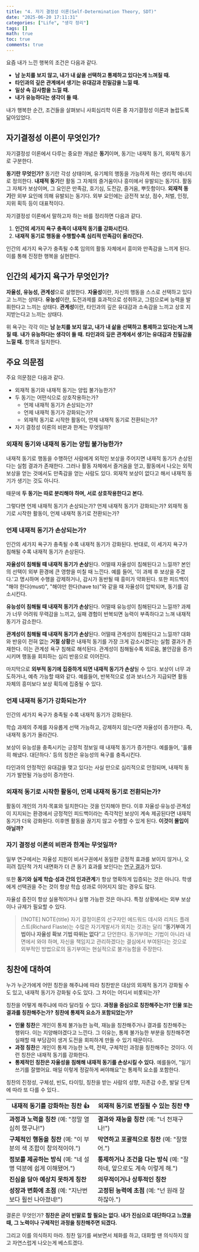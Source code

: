 ```yaml
---
title: "4. 자기 결정성 이론(Self-Determination Theory, SDT)"
date: "2025-06-20 17:11:31"
categories: ["Life", "생각 정리"]
tags: []
math: true
toc: true
comments: true
---
```


요즘 내가 느낀 행복의 조건은 다음과 같다.
- **남 눈치를 보지 않고, 내가 내 삶을 선택하고 통제하고 있다는게 느껴질 때.**
- **타인과의 깊은 관계에서 생기는 유대감과 친밀감을 느낄 때.**
- **일상 속 감사함을 느낄 때.**
- **내가 유능하다는 생각이 들 때.**

내가 행복한 순간, 조건들을 살펴보니 사회심리학 이론 중 자기결정성 이론과 놀랍도록 닮아있었다. 

## 자기결정성 이론이 무엇인가?
자기결정성 이론에서 다루는 중요한 개념은 **동기**이며, 동기는 내재적 동기, 외재적 동기로 구분한다.

**동기란 무엇인가?** 동기란 각성 상태이며, 유기체의 행동을 가능하게 하는 생리적 에너지로 정의한다. **내재적 동기**란 활동 그 자체의 즐거움이나 흥미에서 유발되는 동기다. 활동 그 자체가 보상이며, 그 요인은 만족감, 호기심, 도전감, 즐거움, 뿌듯함이다. **외재적 동기**란 외부 요인에 의해 유발되는 동기다. 외부 요인에는 금전적 보상, 점수, 처벌, 인정, 지위 획득 등이 대표적이다.

자기결정성 이론에서 말하고자 하는 바를 정리하면 다음과 같다.
1. **인간의 세가지 욕구 충족이 내재적 동기를 강화시킨다.**
2. **내재적 동기로 행동을 수행할수록 심리적 만족감이 올라간다.**

인간의 세가지 욕구가 충족될 수록 임의의 활동 자체에서 흥미와 만족감을 느끼게 된다. 이를 통해 진정한 행복을 실현한다.

## 인간의 세가지 욕구가 무엇인가?
**자율성, 유능성, 관계성**으로 설명한다. **자율성**이란, 자신의 행동을 스스로 선택하고 있다고 느끼는 상태다. **유능성**이란, 도전과제를 효과적으로 성취하고, 그럼으로써 능력을 발휘한다고 느끼는 상태다.  **관계성**이란, 타인과의 깊은 유대감과 소속감을 느끼고 상호 지지받는다고 느끼는 상태다.

위 욕구는 각각 이는 **남 눈치를 보지 않고, 내가 내 삶을 선택하고 통제하고 있다는게 느껴질 때.** **내가 유능하다는 생각이 들 때.** **타인과의 깊은 관계에서 생기는 유대감과 친밀감을 느낄 때.** 항목과 일치한다.

## 주요 의문점
주요 의문점은 다음과 같다.
- 외재적 동기와 내재적 동기는 양립 불가능한가?
- 두 동기는 어떤식으로 상호작용하는가?
	- 언제 내재적 동기가 손상되는가?
	- 언제 내재적 동기가 강화되는가?
	- 외재적 동기로 시작한 활동이, 언제 내재적 동기로 전환되는가?
- 자기 결정성 이론의 비판과 한계는 무엇일까?

### 외재적 동기와 내재적 동기는 양립 불가능한가?
내재적 동기로 행동을 수행하던 사람에게 외적인 보상을 주어지면 내재적 동기가 손상된다는 실험 결과가 존재한다. 그러나 활동 자체에서 즐거움을 얻고, 활동에서 나오는 외적 보상을 얻는 것에서도 만족감을 얻는 사람도 있다. 외재적 보상이 없다고 해서 내재적 동기가 생기는 것도 아니다.

때문에 **두 동기는 따로 분리해야 하며, 서로 상호작용한다고 본다.**

그렇다면 언제 내재적 동기가 손상되는가? 언제 내재적 동기가 강화되는가? 외재적 동기로 시작한 활동이, 언제 내재적 동기로 전환되는가?

### 언제 내재적 동기가 손상되는가?
인간의 세가지 욕구가 충족될 수록 내재적 동기가 강화된다. 반대로, 이 세가지 욕구가 침해될 수록 내재적 동기가 손상된다.

**자율성이 침해될 때 내재적 동기가 손상**된다. 어떨때 자율성이 침해된다고 느낄까? 본인의 선택이 외부 환경에 큰 영향을 미칠 때 느낀다. 예를 들어, '이 과제 후 보상을 주겠다.'고 명시하며 수행을 강제하거나, 감시가 동반될 때 흥미가 약화된다. 또한 피드백이 "해야 한다(must)", "해야만 한다(have to)"와 같을 때 자율성이 압박되며, 동기를 감소시킨다.

**유능성이 침해될 때 내재적 동기가 손상**된다. 어떨때 유능성이 침해된다고 느낄까? 과제가 너무 어려워 무력감을 느끼고, 실패 경험이 반복되면 능력이 부족하다고 느껴 내재적 동기가 감소한다.

**관계성이 침해될 때 내재적 동기가 손상**된다. 어떨때 관계성이 침해된다고 느낄까? 대화와 반응이 전혀 없는 **거절 상황**은 내재적 동기를 가장 크게 감소시켰다는 실험 결과가 존재한다. 이는 관계성 욕구 침해로 해석된다. 관계성이 침해될수록 외로움, 불안감을 증가시키며 행동을 회피하는 심리 반응으로 이어진다.

마지막으로 **외부적 동기에 집중하게 되면 내재적 동기가 손상**될 수 있다. 보상이 너무 과도하거나, 예측 가능할 때와 같다. 예를들어, 반복적으로 성과 보너스가 지급되면 활동 자체의 흥미보다 보상 획득에 집중될 수 있다.

### 언제 내재적 동기가 강화되는가?
인간의 세가지 욕구가 충족될 수록 내재적 동기가 강화된다.

학습 과제의 주제를 자유롭게 선택 가능하고, 강제하지 않는다면 자율성이 증가한다. 즉, 내재적 동기가 올라간다. 

보상이 유능성을 충족시키는 긍정적 정보일 때 내재적 동기가 증가한다. 예를들어, '훌륭히 해냈다. 대단하다.' 등의 칭찬은 유능성의 욕구를 충족시킨다.

타인과의 안정적인 유대감을 맺고 있다는 사실 만으로 심리적으로 안정되며, 내재적 동기가 발현될 가능성이 증가한다.

### 외재적 동기로 시작한 활동이, 언제 내재적 동기로 전환되는가?
활동이 개인의 가치·목표와 일치한다는 것을 인지해야 한다. 이후 자율성·유능성·관계성이 지지되는 환경에서 긍정적인 피드백이라는 즉각적인 보상이 계속 제공된다면 내재적 동기가 더욱 강화된다. 이후엔 활동을 끊기지 않고 수행할 수 있게 된다. **이것이 몰입이 아닐까?**

### 자기 결정성 이론의 비판과 한계는 무엇일까?
일부 연구에서는 자율성 지원이 비서구권에서 동일한 긍정적 효과를 보이지 않거나, 오히려 집단적 가치 내면화가 더 큰 동기 효과를 보인다는 [연구 결과](https://www.dsq-sds.org/index.php/dsq/article/view/1012/1224)가 있다. 

또한 **동기와 실제 학습·성과 간의 인과관계**가 항상 명확하게 입증되는 것은 아니다. 학생에게 선택권을 주는 것이 항상 학습 성과로 이어지지 않는 경우도 많다.

자율성 증진이 항상 실용적이거나 실행 가능한 것은 아니다. 특정 상황에서는 외부 보상이나 규제가 필요할 수 있다.

> [!NOTE] NOTE{title}
> 자기 결정이론의 선구자인 에드워드 데시와 리처드 플래스트(Richard Flaste)는 수많은 자기계발서가 외치는 것과는 달리 “**동기부여 기법이나 자율성 확보 기법 따위는 없다**”고 단언한다. 동기부여는 기법이 아니라 내면에서 와야 하며, 자신을 책임지고 관리하겠다는 결심에서 부여된다는 것으로 외부적인 방법으로의 동기부여는 현실적으로 불가능함을 주장한다.

## 칭찬에 대하여
누가 누군가에게 어떤 칭찬을 해주냐에 따라 칭찬받은 대상의 외재적 동기가 강화될 수도 있고, 내재적 동기가 강화될 수도 있다. 그 차이는 어디서 비롯되는가?

칭찬을 어떻게 해주냐에 따라 달라질 수 있다. **과정을 중심으로 칭찬해주는가? 인물 또는 결과를 칭찬해주는가?** **칭찬에 통제적 요소가 포함되었는가?**

- **인물 칭찬**은 개인이 통제 불가능한 능력, 재능을 칭찬해주거나 결과를 칭찬해주는 행위다. 이는 지양해야겠다고 느낀다. 그 이유는, 통제 불가능한 부분을 칭찬해주면 실패할 때 부담감이 생겨 도전을 회피하게 만들 수 있기 때문이다.
- **과정 칭찬**은 개인이 통제 가능한 노력, 전략, 구체적인 과정을 칭찬해주는 것이다. 이런 칭찬은 내재적 동기를 강화한다.
- **통제적인 칭찬은 자율성을 침해해 내재적 동기를 손상시킬 수 있다.** 예를들어, "일기 쓰기를 잘했어요. 매일 이렇게 정갈하게 써야해요"는 통제적 요소를 포함한다.

칭찬의 진정성, 구체성, 빈도, 타이밍, 칭찬을 받는 사람의 성향, 자존감 수준, 발달 단계에 따라 또 다를 수 있다..

| **내재적 동기를 강화하는 칭찬 👍**                    | **외재적 동기로 변질될 수 있는 칭찬 👎**                     |
| ----------------------------------------- | ---------------------------------------------- |
| **과정과 노력을 칭찬** (예: "정말 열심히 했구나!")         | **결과와 재능을 칭찬** (예: "너 천재구나!")                  |
| **구체적인 행동을 칭찬** (예: "이 부분의 색 조합이 창의적이야.") | **막연하고 포괄적으로 칭찬** (예: "잘했어.")                  |
| **정보를 제공하는 방식** (예: "네 설명 덕분에 쉽게 이해됐어.")  | **통제하거나 조건을 다는 방식** (예: "잘하네, 앞으로도 계속 이렇게 해.") |
| **진심을 담아 예상치 못하게 칭찬**                     | **의무적이거나 상투적인 칭찬**                             |
| **성장과 변화에 초점** (예: "지난번보다 훨씬 나아졌네!")      | **고정된 능력에 초점** (예: "넌 원래 잘하잖아.")               |

결론은 무엇인가? **칭찬은 굳이 빈말로 할 필요는 없다. 내가 진심으로 대단하다고 느꼈을 때, 그 노력이나 구체적인 과정을 칭찬해주면 되겠다.**

그리고 이를 의식하지 마라. 칭찬 일기를 써보면서 체화를 하고, 대화할 땐 의식하지 않고 자연스럽게 나오는게 베스트겠다.
